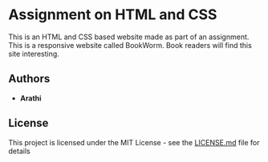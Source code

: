 # Assignment on HTML and CSS

This is an HTML and CSS based website made as part of an assignment. This is a responsive website called BookWorm. Book readers will find this site interesting.

## Authors

* **Arathi**

## License

This project is licensed under the MIT License - see the [LICENSE.md](LICENSE.md) file for details

